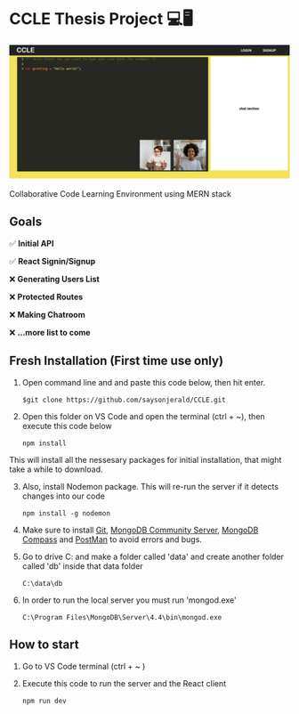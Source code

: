 # CCLE Thesis Project 💻🖥

![CCLE Thumbnail](/thumbnail.png)

Collaborative Code Learning Environment using MERN stack

## Goals

✅ **Initial API**

✅ **React Signin/Signup**

❌ **Generating Users List**

❌ **Protected Routes**

❌ **Making Chatroom**

❌ **...more list to come**

## Fresh Installation (First time use only)

1. Open command line and and paste this code below, then hit enter.

    ````console 
    $git clone https://github.com/saysonjerald/CCLE.git 
    ````

2. Open this folder on VS Code and open the terminal (ctrl + ~), then execute this code below
    ````console 
    npm install
    ````
This will install all the nessesary packages for initial installation, that might take a while to download.

3. Also, install Nodemon package. This will re-run the server if it detects changes into our code
    ````console 
    npm install -g nodemon
    ````

4. Make sure to install [Git](https://git-scm.com/downloads), [MongoDB Community Server](https://www.mongodb.com/try/download/community), [MongoDB Compass](https://www.mongodb.com/products/compass) and [PostMan](https://www.postman.com/downloads/) to avoid errors and bugs.

5. Go to drive C: and make a folder called 'data' and create another folder called 'db' inside that data folder
    ````console 
    C:\data\db
    ````
    
6. In order to run the local server you must run 'mongod.exe'
    ````console 
    C:\Program Files\MongoDB\Server\4.4\bin\mongod.exe
    ````

## How to start
1. Go to VS Code terminal (ctrl + ~ )

2. Execute this code to run the server and the React client
    ````console 
    npm run dev
    ````